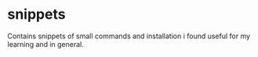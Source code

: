 # snippets
Contains snippets of small commands and installation i found useful for my learning and in general.
